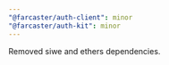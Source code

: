 ```yaml
---
"@farcaster/auth-client": minor
"@farcaster/auth-kit": minor
---
```


Removed siwe and ethers dependencies.
